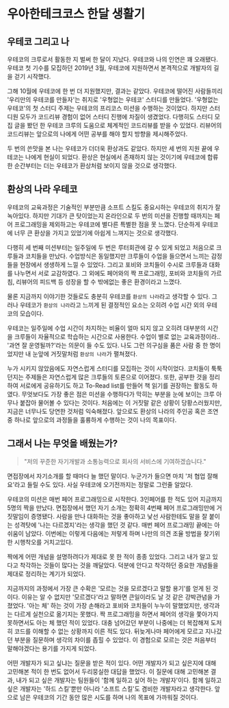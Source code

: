 # 우아한테크코스 한달 생활기 

## 우테코 그리고 나 

우테코의 크루로서 활동한 지 벌써 한 달이 지났다. 
우테코와 나의 인연은 꽤 오래됐다. 
우테코 첫 기수를 모집하던 2019년 3월, 우테코에 지원하면서 본격적으로 개발자의 길을 걷기 시작했다. 

그해 10월에 우테코에 한 번 더 지원했지만, 결과는 같았다. 
우테코에 떨어진 사람들끼리 '우리만의 우테코를 만들자'는 취지로 '우형없는 우테코' 스터디를 만들었다. 
'우형없는 우테코'의 첫 스터디 주제는 우테코의 프리코스 미션을 수행하는 것이었다. 
하지만 스터디원 모두가 코드리뷰 경험이 없어 스터디 진행에 차질이 생겼었다. 
다행히도 스터디 모집 글을 봤던 한 우테코 크루의 도움으로 체계적인 코드리뷰를 받을 수 있었다. 
리뷰어의 코드리뷰는 앞으로의 나에게 어떤 공부를 해야 할지 방향을 제시해주었다. 

두 번의 쓴맛을 본 나는 우테코가 더더욱 환상과도 같았다. 하지만 세 번의 지원 끝에 우테코는 나에게 현실이 되었다. 
환상은 현실에서 존재하지 않는 것이기에 우테코에 합류한 순간부터는 더는 우테코가 환상처럼 보이지 않을 것으로 생각했다. 


## 환상의 나라 우테코 

우테코의 교육과정은 기술적인 부분만큼 소프트 스킬도 중요시하는 우테코의 취지가 잘 녹아있다. 하지만 기대가 큰 탓이었는지 온라인으로 두 번의 미션을 진행할 때까지는 페어 프로그래밍을 제외하고는 우테코에 별다른 특별한 점을 못 느꼈다. 단순하게 우테코에 너무 큰 환상을 가지고 있었기에 아쉽게 느껴지는 것으로 생각했다.

다행히 세 번째 미션부터는 일주일에 두 번은 루터회관에 갈 수 있게 되었고 처음으로 크루들과 코치들을 만났다. 수업방식은 동일했지만 크루들이 수업을 들으면서 느끼는 감정들을 현장에서 생생하게 느낄 수 있었다. 그리고 포비와 코치들이 수시로 크루들과 대화를 나누면서 서로 교감하였다. 그 외에도 페어와의 짝 프로그래밍, 포비와 코치들의 가르침, 리뷰어의 피드백 등 성장을 할 수 밖에없는 좋은 환경이라고 느꼈다. 

물론 지금까지 이야기한 것들로도 충분히 우테코를 ``환상의 나라``라고 생각할 수 있다. 그러나 우테코가 ``환상의 나라``라고 느끼게 된 결정적인 요소는 오히려 수업 시간 외의 우테코의 모습이다. 

우테코는 일주일에 수업 시간이 차지하는 비율이 얼마 되지 않고 오히려 대부분의 시간을 크루들이 자율적으로 학습하는 시간으로 사용한다. 수업이 별로 없는 교육과정이라.. '과연 잘 운영될까?'라는 의문이 들 수도 있다. 나도 그런 의구심을 품은 사람 중 한 명이었지만 내 눈앞에 거짓말처럼 ``환상의 나라``가 펼쳐졌다.

누가 시키지 않았음에도 자연스럽게 스터디를 모집하는 것이 시작이었다. 코치들이 툭툭 던지는 주제들은 자연스럽게 많은 크루들의 토론으로 이어졌다. 또한, 공부한 것을 정리하여 서로에게 공유하기도 하고 To-Read list를 만들어 책 읽기를 권장하는 활동도 하였다. 무엇보다도 가장 좋은 점은 미션을 수행하다가 막히는 부분을 눈에 보이는 크루 아무나 붙잡아 물어볼 수 있다는 것이다. 처음에는 이 거짓말 같은 상황이 당황스러웠지만, 지금은 너무나도 당연한 것처럼 익숙해졌다. 앞으로도 환상의 나라의 주인공 혹은 조연 중 하나로 앞으로의 과정들을 훌륭하게 수행하는 것이 나의 목표이다. 


## 그래서 나는 무엇을 배웠는가?

> "저의 꾸준한 자기개발과 소통능력으로 회사의 서비스에 기여하겠습니다." 

면접장에서 자기소개를 할 때마다 늘 했던 말이다. 누군가가 들으면 마치 '저 협업 잘해요'라고 들릴 수도 있다. 사실 우테코에 오기전까지는 정말로 그런줄 알았다. 


우테코의 미션은 매번 페어 프로그래밍으로 시작한다. 3인페어를 한 적도 있어 지금까지 5명의 짝을 만났다. 면접장에서 했던 자기 소개는 정확히 4번째 페어 프로그래밍만에 거짓말임이 증명됐다. 사람을 만나 대화하는 것을 좋아하고 낯선 사람한테도 말을 잘 붙이는 성격탓에 '나는 다르겠지'라는 생각을 했던 것 같다. 매번 페어 프로그래밍 끝에는 아쉬움이 남았다. 이번에는 이렇게 다음에는 저렇게 하며 나만의 의견 조율 방법을 찾기위한 시행착오를 거치고있다. 


짝에게 어떤 개념을 설명하려다가 제대로 못 한 적이 종종 있었다. 그리고 내가 알고 있다고 착각하는 것들이 많다는 것을 깨달았다. 덕분에 안다고 착각하던 중요한 개념들을 제대로 정리하는 계기가 되었다.

지금까지의 과정에서 가장 큰 수확은 '모르는 것을 모르겠다고 말할 용기'를 얻게 된 것이다. 이유는 알 수 없지만 '모르겠다'라고 말하면 큰일이라도 날 것 같은 강박관념을 가졌었다. '아는 체' 하는 것이 가장 손해라고 포비와 코치들이 누누이 말했었지만, 생각과는 다르게 실천으로 옮기지는 못했다. 짝 프로그래밍을 하면서 페어의 생각을 쫓아가지 못하면서도 아는 체 했던 적이 있었다. 대충 넘어갔던 부분이 나중에는 더 복잡해져 도저히 코드를 이해할 수 없는 상황까지 이른 적도 있다. 뒤늦게나마 페어에게 모르고 지나갔던 부분을 질문하며 생각의 차이를 좁힐 수 있었다. 이 경험으로 모르는 것은 처음부터 말해야겠다는 용기를 가지게 되었다.

어떤 개발자가 되고 싶냐는 질문을 받은 적이 있다. 어떤 개발자가 되고 싶은지에 대해 고민해본 적이 한 번도 없어서 두리뭉실한 대답을 했었다. 이 질문에 대해 고민해본 결과, 내가 되고 싶은 개발자는 팀원들이 '함께 일하고  싶어 하는 개발자'이다. 함께 일하고 싶은 개발자는 '하드 스킬'뿐만 아니라 '소프트 스킬'도 겸비한 개발자라고 생각한다. 앞으로 남은 우테코의 기간 동안 많은 시도를 하며 나의 목표에 가까워질 것이다. 

